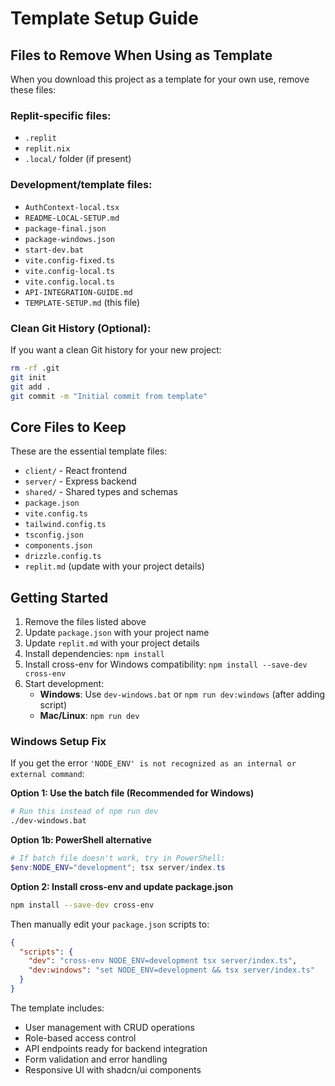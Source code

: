 # Template Setup Guide

## Files to Remove When Using as Template

When you download this project as a template for your own use, remove these files:

### Replit-specific files:
- `.replit`
- `replit.nix` 
- `.local/` folder (if present)

### Development/template files:
- `AuthContext-local.tsx`
- `README-LOCAL-SETUP.md`
- `package-final.json`
- `package-windows.json`
- `start-dev.bat`
- `vite.config-fixed.ts`
- `vite.config-local.ts`
- `vite.config.local.ts`
- `API-INTEGRATION-GUIDE.md`
- `TEMPLATE-SETUP.md` (this file)

### Clean Git History (Optional):
If you want a clean Git history for your new project:
```bash
rm -rf .git
git init
git add .
git commit -m "Initial commit from template"
```

## Core Files to Keep

These are the essential template files:
- `client/` - React frontend
- `server/` - Express backend  
- `shared/` - Shared types and schemas
- `package.json`
- `vite.config.ts`
- `tailwind.config.ts`
- `tsconfig.json`
- `components.json`
- `drizzle.config.ts`
- `replit.md` (update with your project details)

## Getting Started

1. Remove the files listed above
2. Update `package.json` with your project name
3. Update `replit.md` with your project details
4. Install dependencies: `npm install`
5. Install cross-env for Windows compatibility: `npm install --save-dev cross-env`
6. Start development:
   - **Windows**: Use `dev-windows.bat` or `npm run dev:windows` (after adding script)
   - **Mac/Linux**: `npm run dev`

### Windows Setup Fix

If you get the error `'NODE_ENV' is not recognized as an internal or external command`:

**Option 1: Use the batch file (Recommended for Windows)**
```bash
# Run this instead of npm run dev
./dev-windows.bat
```

**Option 1b: PowerShell alternative**
```powershell
# If batch file doesn't work, try in PowerShell:
$env:NODE_ENV="development"; tsx server/index.ts
```

**Option 2: Install cross-env and update package.json**
```bash
npm install --save-dev cross-env
```
Then manually edit your `package.json` scripts to:
```json
{
  "scripts": {
    "dev": "cross-env NODE_ENV=development tsx server/index.ts",
    "dev:windows": "set NODE_ENV=development && tsx server/index.ts"
  }
}
```

The template includes:
- User management with CRUD operations
- Role-based access control
- API endpoints ready for backend integration
- Form validation and error handling
- Responsive UI with shadcn/ui components